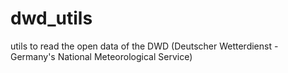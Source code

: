 # dwd_utils
utils to read the open data of the DWD (Deutscher Wetterdienst - Germany's National Meteorological Service)
